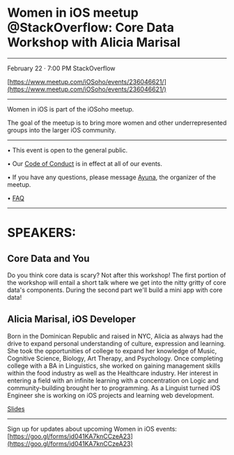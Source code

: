 # Women in iOS meetup @StackOverflow: Core Data Workshop with Alicia Marisal

* * * * * * * * * * * 

February 22 · 7:00 PM
StackOverflow 

[https://www.meetup.com/iOSoho/events/236046621/](https://www.meetup.com/iOSoho/events/236046621/)

* * * * * * * * * * * 

Women in iOS is part of the iOSoho meetup.

The goal of the meetup is to bring more women and other underrepresented groups into the larger iOS community.

* * * * * * * * * * * 

• This event is open to the general public. 

• Our [Code of Conduct](https://github.com/ayunav/WomenIniOSMeetup) is in effect at all of our events. 

• If you have any questions, please message [Ayuna](http://www.meetup.com/iOSoho/members/136388792/), the organizer of the meetup.

• [FAQ](https://github.com/ayunav/WomenIniOSMeetup/blob/master/FAQ.md)

* * * * * * * * * * * 

# SPEAKERS: 

## Core Data and You 

Do you think core data is scary? Not after this workshop! The first portion of the workshop will entail a short talk where we get into the nitty gritty of core data's components. During the second part we'll build a mini app with core data!

## Alicia Marisal, iOS Developer  

Born in the Dominican Republic and raised in NYC, Alicia as always had the drive to expand personal understanding of culture, expression and learning. She took the opportunities of college to expand her knowledge of Music, Cognitive Science, Biology, Art Therapy, and Psychology. Once completing college with a BA in Linguistics, she worked on gaining management skills within the food industry as well as the Healthcare industry. Her interest in entering a field with an infinite learning with a concentration on Logic and community-building brought her to programming. As a Linguist turned iOS Engineer she is working on iOS projects and learning web development.

[Slides](https://docs.google.com/presentation/d/1_xCOWuN88pwL-gFLt6FXVEthdNB2RrOBMA_ks6Fq0lo/edit?usp=sharing)

* * * * * * * * * * *  

Sign up for updates about upcoming Women in iOS events: [https://goo.gl/forms/jd041KA7knCCzeA23](https://goo.gl/forms/jd041KA7knCCzeA23)
